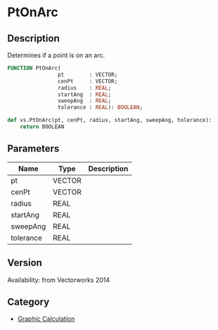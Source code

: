 # PtOnArc

## Description
Determines if a point is on an arc.

```pascal
FUNCTION PtOnArc(
				pt        : VECTOR;
				cenPt     : VECTOR;
				radius    : REAL;
				startAng  : REAL;
				sweepAng  : REAL;
				tolerance : REAL): BOOLEAN;
```

```python
def vs.PtOnArc(pt, cenPt, radius, startAng, sweepAng, tolerance):
    return BOOLEAN
```

## Parameters
|Name|Type|Description|
|---|---|---|
|pt|VECTOR|   |
|cenPt|VECTOR|   |
|radius|REAL|   |
|startAng|REAL|   |
|sweepAng|REAL|   |
|tolerance|REAL|   |

## Version
Availability: from Vectorworks 2014

## Category
* [Graphic Calculation](../Categories/Graphic%20Calculation.md)
